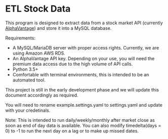 # ETL Stock Data
This program is designed to extract data from a stock market API (currently [AlphaVantage](http://www.alphavantage.co)) and store it into a MySQL database.

Requirements:
* A MySQL/MariaDB server with proper access rights. Currently, we are using Amazon AWS RDS.
* An AlphaVantage API key. Depending on your use, you will need the premium data access due to the high volume of API calls.
* Python 3.5+
* Comfortable with terminal environments, this is intended to be an automated tool.

This project is still in the early development phase and we will update this document accordingly as required.

You will need to rename example.settings.yaml to settings.yaml and update with your credetinals.

Note: This is intended to run daily/weekly/monthly after market close as soon as end of day data is available. You can also modify timedelta(days = 0) to -1 to run the next day on a lag or to make up missed dates.
